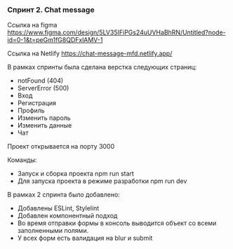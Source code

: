 ### Спринт 2. Chat message

Ссылка на figma https://www.figma.com/design/5LV35IFiPGs24uUVHaBhRN/Untitled?node-id=0-1&t=peGm1fG8QDFxlAMV-1

Ссылка на Netlify https://chat-message-mfd.netlify.app/

В рамках спринты была сделана верстка следующих страниц:

- notFound (404) 
- ServerError (500) 
- Вход 
- Регистрация 
- Профиль
- Изменить пароль 
- Изменить данные
- Чат 

Проект открывается на порту 3000

Команды:
- Запуск и сборка проекта npm run start
- Для запуска проекта в режиме разработки npm run dev


В рамках 2 спринта было добавлено:
- Добавлены ESLint, Stylelint
- Добавлен компонентный подход
- Во время отправки формы в консоль выводится объект со всеми
заполненными полями.
- У всех форм есть валидация на blur и submit
